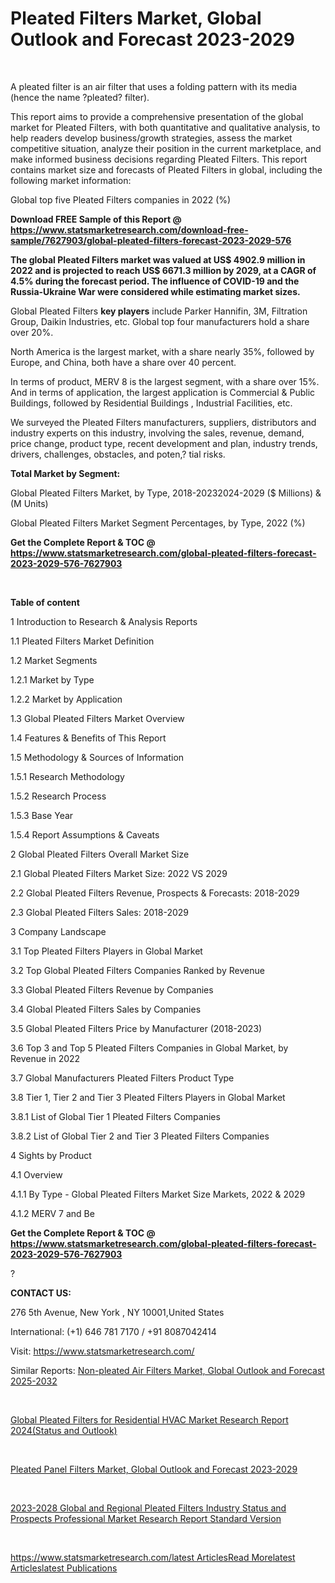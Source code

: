 <h1>Pleated Filters Market, Global Outlook and Forecast 2023-2029</h1><br/><p>A pleated filter is an air filter that uses a folding pattern with its media (hence the name ?pleated? filter).</p>
 
 
 
 <p>This report aims to provide a comprehensive presentation of the global market for Pleated Filters, with both quantitative and qualitative analysis, to help readers develop business/growth strategies, assess the market competitive situation, analyze their position in the current marketplace, and make informed business decisions regarding Pleated Filters. This report contains market size and forecasts of Pleated Filters in global, including the following market information:</p>
 
 
 
 <p>Global top five Pleated Filters companies in 2022 (%)</p>
 
 
 
 <p><strong>Download FREE Sample of this Report @ <a href="https://www.statsmarketresearch.com/download-free-sample/7627903/global-pleated-filters-forecast-2023-2029-576">https://www.statsmarketresearch.com/download-free-sample/7627903/global-pleated-filters-forecast-2023-2029-576</a></strong></p>
 
 
 
 <p><strong>The global Pleated Filters market was valued at US$ 4902.9 million in 2022 and is projected to reach US$ 6671.3 million by 2029, at a <strong>CAGR</strong> of 4.5% during the forecast period. The influence of COVID-19 and the Russia-Ukraine War were considered while estimating market sizes.</strong></p>
 
 
 
 <p>Global Pleated Filters <strong>key players</strong> include Parker Hannifin, 3M, Filtration Group, Daikin Industries, etc. Global top four manufacturers hold a share over 20%.</p>
 
 
 
 <p>North America is the largest market, with a share nearly 35%, followed by Europe, and China, both have a share over 40 percent.</p>
 
 
 
 <p>In terms of product, MERV 8 is the largest segment, with a share over 15%. And in terms of application, the largest application is Commercial & Public Buildings, followed by Residential Buildings , Industrial Facilities, etc.</p>
 
 
 
 <p>We surveyed the Pleated Filters manufacturers, suppliers, distributors and industry experts on this industry, involving the sales, revenue, demand, price change, product type, recent development and plan, industry trends, drivers, challenges, obstacles, and poten,? tial risks.</p>
 
 
 
 <p><strong>Total Market by Segment:</strong></p>
 
 
 
 <p>Global Pleated Filters Market, by Type, 2018-20232024-2029 ($ Millions) & (M Units)</p>
 
 
 
 <p>Global Pleated Filters Market Segment Percentages, by Type, 2022 (%)</p>
 
 
 
 <div><b>Get the Complete Report & TOC @ <a href="https://www.statsmarketresearch.com/global-pleated-filters-forecast-2023-2029-576-7627903">https://www.statsmarketresearch.com/global-pleated-filters-forecast-2023-2029-576-7627903</a></b></div>
 
 
 
 <p><br />
 
 <b>Table of content</b></p>
 
 
 
 <p>1 Introduction to Research & Analysis Reports<br />
 
 1.1 Pleated Filters Market Definition<br />
 
 1.2 Market Segments<br />
 
 1.2.1 Market by Type<br />
 
 1.2.2 Market by Application<br />
 
 1.3 Global Pleated Filters Market Overview<br />
 
 1.4 Features & Benefits of This Report<br />
 
 1.5 Methodology & Sources of Information<br />
 
 1.5.1 Research Methodology<br />
 
 1.5.2 Research Process<br />
 
 1.5.3 Base Year<br />
 
 1.5.4 Report Assumptions & Caveats<br />
 
 2 Global Pleated Filters Overall Market Size<br />
 
 2.1 Global Pleated Filters Market Size: 2022 VS 2029<br />
 
 2.2 Global Pleated Filters Revenue, Prospects & Forecasts: 2018-2029<br />
 
 2.3 Global Pleated Filters Sales: 2018-2029<br />
 
 3 Company Landscape<br />
 
 3.1 Top Pleated Filters Players in Global Market<br />
 
 3.2 Top Global Pleated Filters Companies Ranked by Revenue<br />
 
 3.3 Global Pleated Filters Revenue by Companies<br />
 
 3.4 Global Pleated Filters Sales by Companies<br />
 
 3.5 Global Pleated Filters Price by Manufacturer (2018-2023)<br />
 
 3.6 Top 3 and Top 5 Pleated Filters Companies in Global Market, by Revenue in 2022<br />
 
 3.7 Global Manufacturers Pleated Filters Product Type<br />
 
 3.8 Tier 1, Tier 2 and Tier 3 Pleated Filters Players in Global Market<br />
 
 3.8.1 List of Global Tier 1 Pleated Filters Companies<br />
 
 3.8.2 List of Global Tier 2 and Tier 3 Pleated Filters Companies<br />
 
 4 Sights by Product<br />
 
 4.1 Overview<br />
 
 4.1.1 By Type - Global Pleated Filters Market Size Markets, 2022 & 2029<br />
 
 4.1.2 MERV 7 and Be</p>
 
 
 
 <div><b>Get the Complete Report & TOC @ <a href="https://www.statsmarketresearch.com/global-pleated-filters-forecast-2023-2029-576-7627903">https://www.statsmarketresearch.com/global-pleated-filters-forecast-2023-2029-576-7627903</a></b></div>
 
 
 
 <p>? </p>
 
 
 
 <p><b>CONTACT US:</b><br />
 
 276 5th Avenue, New York , NY 10001,United States<br />
 
 International: (+1) 646 781 7170 / +91 8087042414<br />
 
 Visit: <a href="https://www.statsmarketresearch.com/">https://www.statsmarketresearch.com/</a><br />
 
 Similar Reports: <a href="https://www.statsmarketresearch.com/global-pleated-filters-forecast-2023-2029-576-7627903">Non-pleated Air Filters Market, Global Outlook and Forecast 2025-2032</a><br />
 
 <br />
 
 <a href="https://www.statsmarketresearch.com/global-pleated-filters-forecast-2023-2029-576-7627903">Global Pleated Filters for Residential HVAC Market Research Report 2024(Status and Outlook)</a><br />
 
 <br />
 
 <a href="https://www.statsmarketresearch.com/global-pleated-filters-forecast-2023-2029-576-7627903">Pleated Panel Filters Market, Global Outlook and Forecast 2023-2029</a><br />
 
 <br />
 
 <a href="https://www.statsmarketresearch.com/global-pleated-filters-forecast-2023-2029-576-7627903">2023-2028 Global and Regional Pleated Filters Industry Status and Prospects Professional Market Research Report Standard Version</a><br />
 
 <br />
 
 <a href="https://gyeongbokgung.com">https://www.statsmarketresearch.com/</a><a href="https://hallyeomaritime.com">latest Articles</a><a href="https://jingwansa.com">Read More</a><a href="https://nguoiviet.jp/">latest Articles</a><a href="https://www.intelmarketresearch.com/">latest Publications</a></p>